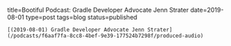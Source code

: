 
title=Bootiful Podcast: Gradle Developer Advocate Jenn Strater
date=2019-08-01
type=post
tags=blog
status=published
~~~~~~
[(2019-08-01) Gradle Developer Advocate Jenn Strater](/podcasts/f6aaf7fa-8cc8-4bef-9e39-177524b7298f/produced-audio) 
            